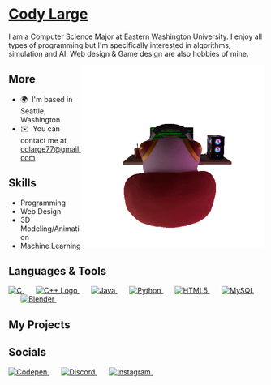 # [Cody Large](https://codylarge.github.io/)
I am a Computer Science Major at Eastern Washington University. I enjoy all types of programming but I'm specifically interested in algorithms, simulation and AI. Web design & Game design are also hobbies of mine.

<img align="right" alt="GIF" src="kirbygiftransparent.gif" width="360px"/>

## More
* 🌍  I'm based in Seattle, Washington
* ✉️  You can contact me at [cdlarge77@gmail.com](mailto:cdlarge77@gmail.com)



## Skills
- Programming
- Web Design
- 3D Modeling/Animation
- Machine Learning
  
## Languages & Tools


<p align="left">
    <a href="https://docs.microsoft.com/en-us/cpp/?view=msvc-170" target="_blank" rel="noreferrer">
        <img src="https://raw.githubusercontent.com/danielcranney/readme-generator/main/public/icons/skills/c-colored.svg" width="36" height="36" alt="C" />
    </a>&nbsp;&nbsp;&nbsp;&nbsp;&nbsp;
        <a href="https://docs.microsoft.com/en-us/cpp/?view=msvc-170" target="_blank" rel="noreferrer">
        <img src="https://raw.githubusercontent.com/isocpp/logos/master/cpp_logo.png" alt="C++ Logo" width="36" height="36" />
    </a>&nbsp;&nbsp;&nbsp;&nbsp;&nbsp;
    <a href="https://www.oracle.com/java/" target="_blank" rel="noreferrer">
        <img src="https://raw.githubusercontent.com/danielcranney/readme-generator/main/public/icons/skills/java-colored.svg" width="36" height="36" alt="Java" />
    </a>&nbsp;&nbsp;&nbsp;&nbsp;&nbsp;
    <a href="https://www.python.org/" target="_blank" rel="noreferrer">
        <img src="https://raw.githubusercontent.com/danielcranney/readme-generator/main/public/icons/skills/python-colored.svg" width="36" height="36" alt="Python" />
    </a>&nbsp;&nbsp;&nbsp;&nbsp;&nbsp;
    <a href="https://developer.mozilla.org/en-US/docs/Glossary/HTML5" target="_blank" rel="noreferrer">
        <img src="https://raw.githubusercontent.com/danielcranney/readme-generator/main/public/icons/skills/html5-colored.svg" width="36" height="36" alt="HTML5" />
    </a>&nbsp;&nbsp;&nbsp;&nbsp;&nbsp;
    <a href="https://www.mysql.com/" target="_blank" rel="noreferrer">
        <img src="https://raw.githubusercontent.com/danielcranney/readme-generator/main/public/icons/skills/mysql-colored.svg" width="36" height="36" alt="MySQL" />
    </a>&nbsp;&nbsp;&nbsp;&nbsp;&nbsp;
    <a href="https://www.blender.org/" target="_blank" rel="noreferrer">
        <img src="https://raw.githubusercontent.com/danielcranney/readme-generator/main/public/icons/skills/blender-colored.svg" width="36" height="36" alt="Blender" />
    </a>&nbsp;&nbsp;&nbsp;&nbsp;&nbsp;
</p>

## My Projects

## Socials

<p align="left">
  <a href="https://www.codepen.io/codylarge" target="_blank" rel="noreferrer">
    <img src="https://raw.githubusercontent.com/danielcranney/readme-generator/main/public/icons/socials/codepen.svg" width="32" height="32" alt="Codepen" />
  </a>&nbsp;&nbsp;&nbsp;&nbsp;&nbsp;
  <a href="https://discord.com/users/happycake5" target="_blank" rel="noreferrer">
    <img src="https://raw.githubusercontent.com/danielcranney/readme-generator/main/public/icons/socials/discord.svg" width="32" height="32" alt="Discord" />
  </a>&nbsp;&nbsp;&nbsp;&nbsp;&nbsp;
  <a href="http://www.instagram.com/cody_large" target="_blank" rel="noreferrer">
    <img src="https://raw.githubusercontent.com/danielcranney/readme-generator/main/public/icons/socials/instagram.svg" width="32" height="32" alt="Instagram" />
  </a>&nbsp;&nbsp;&nbsp;&nbsp;&nbsp;
</p>

<!---
codylarge/codylarge is a ✨ special ✨ repository because its `README.md` (this file) appears on your GitHub profile.
You can click the Preview link to take a look at your changes.
--->
